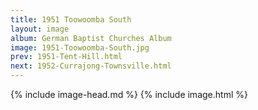 ```yaml
---
title: 1951 Toowoomba South
layout: image
album: German Baptist Churches Album
image: 1951-Toowoomba-South.jpg
prev: 1951-Tent-Hill.html
next: 1952-Currajong-Townsville.html
---
```

{% include image-head.md %}
{% include image.html %}